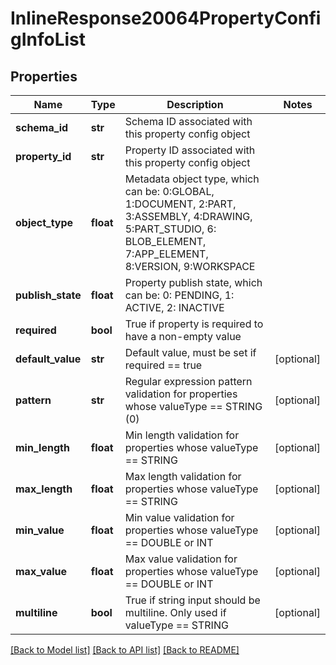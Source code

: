 # InlineResponse20064PropertyConfigInfoList

## Properties
Name | Type | Description | Notes
------------ | ------------- | ------------- | -------------
**schema_id** | **str** | Schema ID associated with this property config             object | 
**property_id** | **str** | Property ID associated with this property             config object | 
**object_type** | **float** | Metadata object type, which can be: 0:GLOBAL,             1:DOCUMENT, 2:PART, 3:ASSEMBLY, 4:DRAWING, 5:PART_STUDIO, 6: BLOB_ELEMENT, 7:APP_ELEMENT, 8:VERSION,             9:WORKSPACE | 
**publish_state** | **float** | Property publish state, which can be: 0:             PENDING, 1: ACTIVE, 2: INACTIVE | 
**required** | **bool** | True if property is required to have a             non-empty value | 
**default_value** | **str** | Default value, must be set if required &#x3D;&#x3D;             true | [optional] 
**pattern** | **str** | Regular expression pattern validation for             properties whose valueType &#x3D;&#x3D; STRING (0) | [optional] 
**min_length** | **float** | Min length validation for properties whose             valueType &#x3D;&#x3D; STRING | [optional] 
**max_length** | **float** | Max length validation for properties whose             valueType &#x3D;&#x3D; STRING | [optional] 
**min_value** | **float** | Min value validation for properties whose             valueType &#x3D;&#x3D; DOUBLE or INT | [optional] 
**max_value** | **float** | Max value validation for properties whose             valueType &#x3D;&#x3D; DOUBLE or INT | [optional] 
**multiline** | **bool** | True if string input should be multiline.             Only used if valueType &#x3D;&#x3D; STRING | [optional] 

[[Back to Model list]](../README.md#documentation-for-models) [[Back to API list]](../README.md#documentation-for-api-endpoints) [[Back to README]](../README.md)


